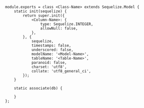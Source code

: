     module.exports = class <Class-Name> extends Sequelize.Model {
        static init(sequelize) {
            return super.init({
                <Column-Name>: {
                    type: Sequelize.INTEGER,
                    allowNull: false,
                },
            }, {
                sequelize,
                timestamps: false,
                underscored: false,
                modelName: '<Model-Name>',
                tableName: '<Table-Name>',
                paranoid: false,
                charset: 'utf8',
                collate: 'utf8_general_ci',
            });
        }

        static associate(db) {

        }
    };